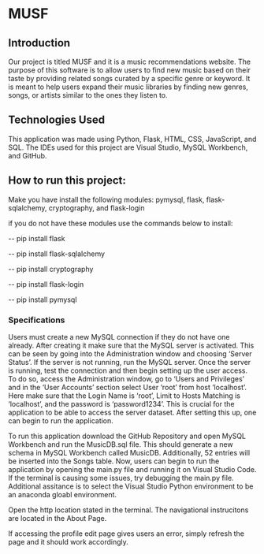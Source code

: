 # MUSF

## Introduction
Our project is titled MUSF and it is a music recommendations website. The purpose of this software is to allow users to find new music based on their taste by providing related songs curated by a specific genre or keyword. It is meant to help users expand their music libraries by finding new genres, songs, or artists similar to the ones they listen to.

## Technologies Used
This application was made using Python, Flask, HTML, CSS, JavaScript, and SQL. The IDEs used for this project are Visual Studio, MySQL Workbench, and GitHub. 

## How to run this project:
Make you have install the following modules: pymysql, flask, flask-sqlalchemy, cryptography, and flask-login

if you do not have these modules use the commands below to install:

-- pip install flask

-- pip install flask-sqlalchemy

-- pip install cryptography

-- pip install flask-login

-- pip install pymysql

### Specifications
Users must create a new MySQL connection if they do not have one already. After creating it make sure that the MySQL server is activated. This can be seen by going into the Administration window and choosing ‘Server Status’. If the server is not running, run the MySQL server. Once the server is running, test the connection and then begin setting up the user access. To do so, access the Administration window, go to ‘Users and Privileges’ and in the ‘User Accounts’ section select User ‘root’ from host ‘localhost’. Here make sure that the Login Name is ‘root’, Limit to Hosts Matching is ‘localhost’, and the password is ‘password1234’. This is crucial for the application to be able to access the server dataset. After setting this up, one can begin to run the application.

To run this application download the GitHub Repository and open MySQL Workbench and run the MusicDB.sql file. This should generate a new schema in MySQL Workbench called MusicDB. Additionally, 52 entries will be inserted into the Songs table. Now, users can begin to run the application by opening the main.py file and running it on Visual Studio Code. If the terminal is causing some issues, try debugging the main.py file. Additional assitance is to select the Visual Studio Python environment to be an anaconda gloabl environment.

Open the http location stated in the terminal. The navigational instrucitons are located in the About Page.

If accessing the profile edit page gives users an error, simply refresh the page and it should work accordingly.
